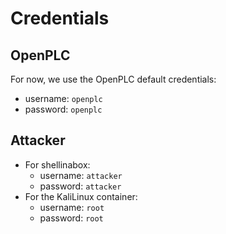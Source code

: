 # Credentials

## OpenPLC

For now, we use the OpenPLC default credentials:

- username: `openplc`
- password: `openplc`

## Attacker

- For shellinabox:
    - username: `attacker`
    - password: `attacker`
- For the KaliLinux container:
    - username: `root`
    - password: `root`